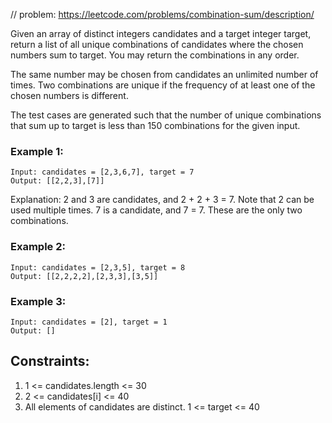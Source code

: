 // problem: https://leetcode.com/problems/combination-sum/description/

Given an array of distinct integers candidates and a target integer target, return a list of all unique combinations of candidates where the chosen numbers sum to target. You may return the combinations in any order.

The same number may be chosen from candidates an unlimited number of times. Two combinations are unique if the frequency of at least one of the chosen numbers is different.

The test cases are generated such that the number of unique combinations that sum up to target is less than 150 combinations for the given input.

### Example 1:
```text
Input: candidates = [2,3,6,7], target = 7
Output: [[2,2,3],[7]]
```
Explanation:
2 and 3 are candidates, and 2 + 2 + 3 = 7. Note that 2 can be used multiple times.
7 is a candidate, and 7 = 7.
These are the only two combinations.

### Example 2:
```text
Input: candidates = [2,3,5], target = 8
Output: [[2,2,2,2],[2,3,3],[3,5]]
```

### Example 3:
```text
Input: candidates = [2], target = 1
Output: []
```

## Constraints:
1. 1 <= candidates.length <= 30
2. 2 <= candidates[i] <= 40
3. All elements of candidates are distinct. 1 <= target <= 40